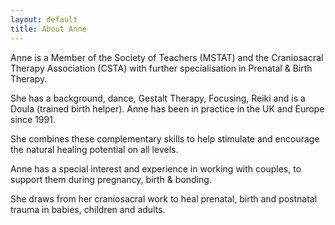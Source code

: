 ```yaml
---
layout: default
title: About Anne
---
```


Anne is a Member of the Society of Teachers (MSTAT) and the Craniosacral Therapy Association (CSTA) with further specialisation in Prenatal & Birth Therapy.

She has a background, dance, Gestalt Therapy, Focusing, Reiki and is a Doula (trained birth helper).  Anne has been in practice in the UK and Europe since 1991.

She combines these complementary skills to help stimulate and encourage the natural healing potential on all levels.

Anne has a special interest and experience in working with couples, to support them during pregnancy, birth & bonding.

She draws from her craniosacral work to heal prenatal, birth and postnatal trauma in babies, children and adults.
